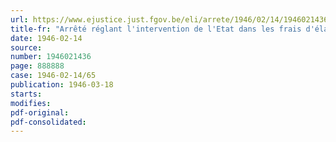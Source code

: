 ```yaml
---
url: https://www.ejustice.just.fgov.be/eli/arrete/1946/02/14/1946021436/justel
title-fr: "Arrêté réglant l'intervention de l'Etat dans les frais d'élaboration des plans d'aménagement"
date: 1946-02-14
source:
number: 1946021436
page: 888888
case: 1946-02-14/65
publication: 1946-03-18
starts:
modifies:
pdf-original:
pdf-consolidated:
---
```


